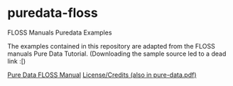 puredata-floss
==============

FLOSS Manuals Puredata Examples

The examples contained in this repository are adapted from the FLOSS manuals Pure Data Tutorial. (Downloading the sample source led to a dead link :[)

[Pure Data FLOSS Manual](http://en.flossmanuals.net/pure-data/)
[License/Credits (also in pure-data.pdf)](http://en.flossmanuals.net/pure-data/appendices/credits/)
